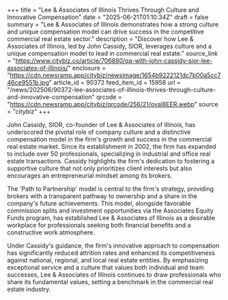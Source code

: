 +++
title = "Lee & Associates of Illinois Thrives Through Culture and Innovative Compensation"
date = "2025-06-21T01:10:34Z"
draft = false
summary = "Lee & Associates of Illinois demonstrates how a strong culture and unique compensation model can drive success in the competitive commercial real estate sector."
description = "Discover how Lee & Associates of Illinois, led by John Cassidy, SIOR, leverages culture and a unique compensation model to lead in commercial real estate."
source_link = "https://www.citybiz.co/article/706880/qa-with-john-cassidy-sior-lee-associates-of-illinois/"
enclosure = "https://cdn.newsramp.app/citybiz/newsimage/1654b9222121dc7b00a5cc746ce9551b.jpg"
article_id = 90372
feed_item_id = 15958
url = "/news/202506/90372-lee-associates-of-illinois-thrives-through-culture-and-innovative-compensation"
qrcode = "https://cdn.newsramp.app/citybiz/qrcode/256/21/oval8EER.webp"
source = "citybiz"
+++

<p>John Cassidy, SIOR, co-founder of Lee & Associates of Illinois, has underscored the pivotal role of company culture and a distinctive compensation model in the firm's growth and success in the commercial real estate market. Since its establishment in 2002, the firm has expanded to include over 50 professionals, specializing in industrial and office real estate transactions. Cassidy highlights the firm's dedication to fostering a supportive culture that not only prioritizes client interests but also encourages an entrepreneurial mindset among its brokers.</p><p>The 'Path to Partnership' model is central to the firm's strategy, providing brokers with a transparent pathway to ownership and a share in the company's future achievements. This model, alongside favorable commission splits and investment opportunities via the Associates Equity Funds program, has established Lee & Associates of Illinois as a desirable workplace for professionals seeking both financial benefits and a constructive work atmosphere.</p><p>Under Cassidy's guidance, the firm's innovative approach to compensation has significantly reduced attrition rates and enhanced its competitiveness against national, regional, and local real estate entities. By emphasizing exceptional service and a culture that values both individual and team successes, Lee & Associates of Illinois continues to draw professionals who share its fundamental values, setting a benchmark in the commercial real estate industry.</p>